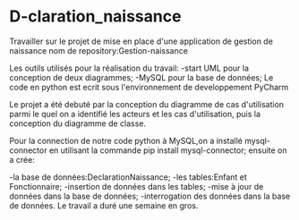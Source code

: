 # D-claration_naissance
Travailler sur le projet de mise en place d'une application de gestion de naissance
nom de repository:Gestion-naissance

Les outils utilisés pour la réalisation du travail: 
-start UML pour la conception de deux diagrammes; 
-MySQL pour la base de données; 
Le code en python est ecrit sous l'environnement de developpement PyCharm

Le projet a été debuté par la conception du diagramme de cas d'utilisation parmi le quel on a identifié les acteurs et les cas d'utilisation,
puis la conception du diagramme de classe.

Pour la connection de notre code python à MySQL,on a installé mysql-connector en utilisant la commande pip install mysql-connector; 
ensuite on a crée:

-la base de données:DeclarationNaissance; 
-les tables:Enfant et Fonctionnaire; 
-insertion de données dans les tables; 
-mise à jour de données dans la base de données; 
-interrogation des données dans la base de données.
Le travail a duré une semaine en gros.
